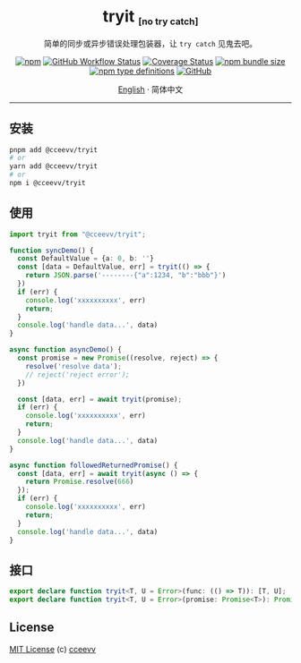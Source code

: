 <div align="center">
<h1>tryit <sub><sub><sup>[no try catch]</sup></sub></sub></h1>

简单的同步或异步错误处理包装器，让 `try catch` 见鬼去吧。

[![npm](https://img.shields.io/npm/v/@cceevv/tryit?style=flat-square)](https://www.npmjs.com/package/@cceevv/tryit)
[![GitHub Workflow Status](https://img.shields.io/github/actions/workflow/status/cceevv/tryit/test.yml?branch=master&style=flat-square&label=CI&logo=github)](https://github.com/cceevv/tryit/actions/workflows/test.yml)
[![Coverage Status](https://coveralls.io/repos/github/cceevv/tryit/badge.svg?branch=master)](https://coveralls.io/github/cceevv/tryit?branch=master)
[![npm bundle size](https://img.shields.io/bundlephobia/minzip/@cceevv/tryit?style=flat-square)](https://bundlephobia.com/result?p=@cceevv/tryit)
[![npm type definitions](https://img.shields.io/npm/types/typescript?style=flat-square)](https://github.com/cceevv/tryit/blob/master/dist/tryit.d.ts)
[![GitHub](https://img.shields.io/github/license/cceevv/tryit?style=flat-square)](https://github.com/cceevv/tryit/blob/master/LICENSE)

[English](./README.md) · 简体中文

</div>

---

## 安装

```sh
pnpm add @cceevv/tryit
# or
yarn add @cceevv/tryit
# or
npm i @cceevv/tryit
```

## 使用

```ts
import tryit from "@cceevv/tryit";

function syncDemo() {
  const DefaultValue = {a: 0, b: ''}
  const [data = DefaultValue, err] = tryit(() => {
    return JSON.parse('--------{"a":1234, "b":"bbb"}')
  })
  if (err) {
    console.log('xxxxxxxxxx', err)
    return;
  }
  console.log('handle data...', data)
}

async function asyncDemo() {
  const promise = new Promise((resolve, reject) => {
    resolve('resolve data');
    // reject('reject error');
  })

  const [data, err] = await tryit(promise);
  if (err) {
    console.log('xxxxxxxxxx', err)
    return;
  }
  console.log('handle data...', data)
}

async function followedReturnedPromise() {
  const [data, err] = await tryit(async () => {
    return Promise.resolve(666)
  });
  if (err) {
    console.log('xxxxxxxxxx', err)
    return;
  }
  console.log('handle data...', data)
}
```

## 接口

```ts
export declare function tryit<T, U = Error>(func: (() => T)): [T, U];
export declare function tryit<T, U = Error>(promise: Promise<T>): Promise<[T, U]>;
```

## License

[MIT License](https://github.com/cceevv/tryit/blob/master/LICENSE) (c)
[cceevv](https://github.com/cceevv)
